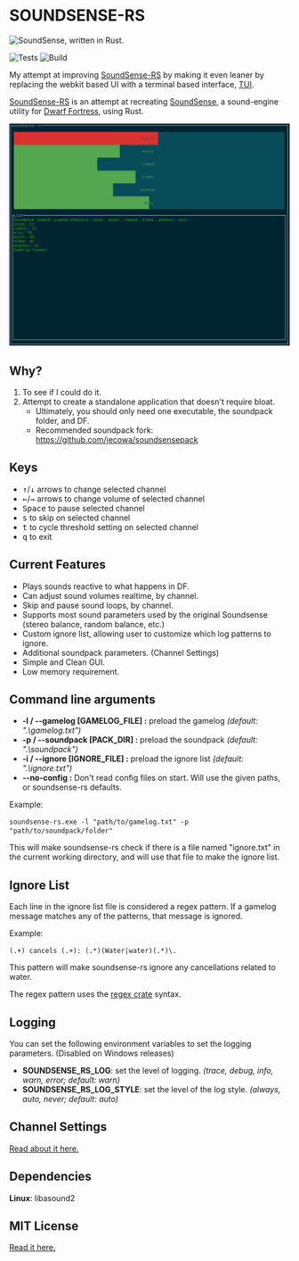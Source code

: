# SOUNDSENSE-RS

![SoundSense, written in Rust.](/icons/icon.png?raw=true)

![Tests](https://github.com/laurigates/soundsense-rs/workflows/Tests/badge.svg)
![Build](https://github.com/laurigates/soundsense-rs/workflows/Build/badge.svg)

My attempt at improving [SoundSense-RS] by making it even leaner by replacing
the webkit based UI with a terminal based interface, [TUI].

[SoundSense-RS] is an attempt at recreating [SoundSense],
a sound-engine utility for [Dwarf Fortress], using Rust.

[TUI]: https://github.com/fdehau/tui-rs
[SoundSense-RS]: https://github.com/prixt/soundsense-rs
[SoundSense]: http://df.zweistein.cz/soundsense/
[Dwarf Fortress]: http://www.bay12games.com/dwarves/

![Linux TUI screenshot](/screenshots/linux-tui-screenshot.png?raw=true "Linux TUI screenshot")

## Why?

1. To see if I could do it.
2. Attempt to create a standalone application that doesn't require bloat.
   * Ultimately, you should only need one executable, the soundpack folder, and DF.
   * Recommended soundpack fork: https://github.com/jecowa/soundsensepack

## Keys

* <kbd>↑</kbd>/<kbd>↓</kbd> arrows to change selected channel
* <kbd>←</kbd>/<kbd>→</kbd> arrows to change volume of selected channel
* <kbd>Space</kbd> to pause selected channel
* <kbd>s</kbd> to skip on selected channel
* <kbd>t</kbd> to cycle threshold setting on selected channel
* <kbd>q</kbd> to exit

## Current Features

* Plays sounds reactive to what happens in DF.
* Can adjust sound volumes realtime, by channel.
* Skip and pause sound loops, by channel.
* Supports most sound parameters used by the original Soundsense (stereo balance, random balance, etc.)
* Custom ignore list, allowing user to customize which log patterns to ignore.
* Additional soundpack parameters. (Channel Settings)
* Simple and Clean GUI.
* Low memory requirement.

## Command line arguments

* __-l / --gamelog [GAMELOG_FILE] :__ preload the gamelog _(default: ".\gamelog.txt")_
* __-p / --soundpack [PACK_DIR] :__ preload the soundpack _(default: ".\soundpack")_
* __-i / --ignore [IGNORE_FILE] :__ preload the ignore list _(default: ".\ignore.txt")_
* __--no-config :__ Don't read config files on start. Will use the given paths, or soundsense-rs defaults.

Example:

```
soundsense-rs.exe -l "path/to/gamelog.txt" -p "path/to/soundpack/folder"
```

This will make soundsense-rs check if there is a file named "ignore.txt" in the
current working directory, and will use that file to make the ignore list.

## Ignore List

Each line in the ignore list file is considered a regex pattern.
If a gamelog message matches any of the patterns, that message is ignored.

Example:

```
(.+) cancels (.+): (.*)(Water|water)(.*)\.
```

This pattern will make soundsense-rs ignore any cancellations related to water.

The regex pattern uses the [regex crate](https://docs.rs/regex/) syntax.

## Logging

You can set the following environment variables to set the logging parameters. (Disabled on Windows releases)

* __SOUNDSENSE_RS_LOG__: set the level of logging. _(trace, debug, info, warn, error; default: warn)_
* __SOUNDSENSE_RS_LOG_STYLE__: set the level of the log style. _(always, auto, never; default: auto)_

## Channel Settings

[Read about it here.](./about_channel_setting.md)

## Dependencies

__Linux__: libasound2

## MIT License

[Read it here.](./LICENSE)

